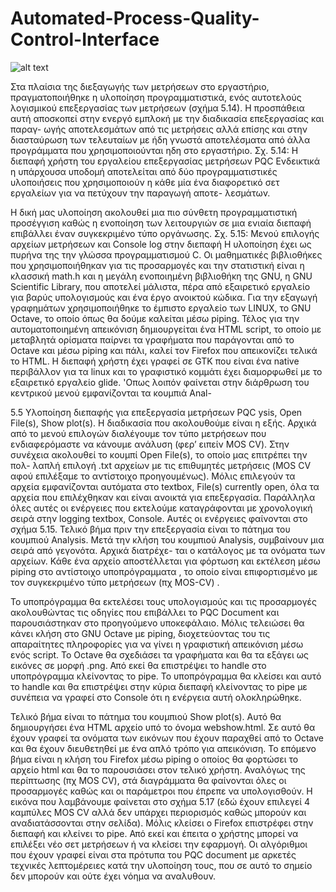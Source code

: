 # Automated-Process-Quality-Control-Interface

![alt text]([http://url/to/img.png](https://github.com/A-Dizis/Automated-Process-Quality-Control-Interface/blob/main/ToolAnalysis.png))

Στα πλαίσια της διεξαγωγής των μετρήσεων στο εργαστήριο, πραγματοποιήθηκε η υλοποίηση
προγραμματιστικά, ενός αυτοτελούς λογισμικού επεξεργασίας των μετρήσεων (σχήμα 5.14). Η
προσπάθεια αυτή αποσκοπεί στην ενεργό εμπλοκή με την διαδικασία επεξεργασίας και παραγ-
ωγής αποτελεσμάτων από τις μετρήσεις αλλά επίσης και στην διασταύρωση των τελευταίων με
ήδη γνωστά αποτελέσματα από άλλα προγράμματα που χρησιμοποιούνται ηδη στο εργαστήριο.
Σχ. 5.14: Η διεπαφή χρήστη του εργαλείου επεξεργασίας μετρήσεων PQC
Ενδεικτικά η υπάρχουσα υποδομή αποτελείται από δύο προγραμματιστικές υλοποιήσεις που
χρησιμοποιούν η κάθε μία ένα διαφορετικό σετ εργαλείων για να πετύχουν την παραγωγή αποτε-
λεσμάτων.

Η δική μας υλοποίηση ακολουθεί μια πιο σύνθετη προγραμματιστική προσέγγιση καθώς η
ενοποίηση των λειτουργιών σε μια ενιαία διεπαφή επιβάλλει έναν συγκεκριμένο τύπο οργάνωσης.
Σχ. 5.15: Μενού επιλογής αρχείων μετρήσεων και Console log στην διεπαφή
Η υλοποίηση έχει ως πυρήνα της την γλώσσα προγραμματισμού C. Οι μαθηματικές βιβλιοθήκες
που χρησιμοποιήθηκαν για τις προσαρμογές και την στατιστική είναι η κλασσική math.h και η
μεγάλη ενοποιημένη βιβλιοθήκη της GNU, η GNU Scientific Library, που αποτελεί μάλιστα, πέρα
από εξαιρετικό εργαλείο για βαρύς υπολογισμούς και ένα έργο ανοικτού κώδικα. Για την εξαγωγή
γραφημάτων χρησιμοποιήθηκε το έμπιστο εργαλείο των LINUX, το GNU Octave, το οποίο όπως
θα δούμε καλείται μέσω piping. Τέλος για την αυτοματοποιημένη απεικόνιση δημιουργείται ένα
HTML script, το οποίο με μεταβλητά ορίσματα παίρνει τα γραφήματα που παράγονται από το
Octave και μέσω piping και πάλι, καλεί τον Firefox που απεικονίζει τελικά το HTML. Η διεπαφή
χρήστη έχει γραφεί σε GTK που είναι ένα native περιβάλλον για τα linux και τo γραφιστικό κομμάτι
έχει διαμορφωθεί με το εξαιρετικό εργαλείο glide.
'Οπως λοιπόν φαίνεται στην διάρθρωση του κεντρικού μενού εμφανίζονται τα κουμπιά Anal-

5.5 Υλοποίηση διεπαφής για επεξεργασία μετρήσεων PQC
ysis, Open File(s), Show plot(s). Η διαδικασία που ακολουθούμε είναι η εξής. Αρχικά από το
μενού επιλογών διαλέγουμε τον τύπο μετρήσεων που ενδιαφερόμαστε να κάνουμε ανάλυση (φερ’
ειπείν MOS CV). Στην συνέχεια ακολουθεί το κουμπί Open File(s), το οποίο μας επιτρέπει την πολ-
λαπλή επιλογή .txt αρχείων με τις επιθυμητές μετρήσεις (MOS CV αφού επιλέξαμε το αντίστοιχο
προηγουμένως). Μόλις επιλεγούν τα αρχεία εμφανίζονται αυτόματα στο textbox, File(s) currently
open, όλα τα αρχεία που επιλέχθηκαν και είναι ανοικτά για επεξεργασία. Παράλληλα όλες αυτές
οι ενέργειες που εκτελούμε καταγράφονται με χρονολογική σειρά στην logging textbox, Console.
Αυτές οι ενέργειες φαίνονται στο σχήμα 5.15. Τελικό βήμα πριν την επεξεργασία είναι το πάτημα
του κουμπιού Analysis.
Μετά την κλήση του κουμπιού Analysis, συμβαίνουν μια σειρά από γεγονότα. Αρχικά διατρέχε-
ται ο κατάλογος με τα ονόματα των αρχείων. Κάθε ένα αρχείο αποστέλλεται για φόρτωση και
εκτέλεση μέσω piping στο αντίστοιχο υποπρόγραμματα , το οποίο είναι επιφορτισμένο
με τον συγκεκριμένο τύπο μετρήσεων (πχ MOS-CV) .

Το υποπρόγραμμα θα εκτελέσει τους υπολογισμούς και τις προσαρμογές ακολουθώντας τις
οδηγίες που επιβάλλει το PQC Document και παρουσιάστηκαν στο προηγούμενο υποκεφάλαιο.
Μόλις τελειώσει θα κάνει κλήση στο GNU Octave με piping, διοχετεύοντας του τις απαραίτητες
πληροφορίες για να γίνει η γραφιστική απεικόνιση μέσω ενός script. To Octave θα σχεδιάσει
τα γραφήματα και θα τα εξάγει ως εικόνες σε μορφή .png. Από εκεί θα επιστρέψει το handle
στο υποπρόγραμμα κλείνοντας το pipe. Το υποπρόγραμμα θα κλείσει και αυτό το handle και
θα επιστρέψει στην κύρια διεπαφή κλείνοντας το pipe με συνέπεια να γραφεί στο Console ότι η
ενέργεια αυτή ολοκληρώθηκε.

Τελικό βήμα είναι το πάτημα του κουμπιού Show plot(s). Αυτό θα δημιουργήσει ένα HTML
αρχείο υπό το όνομα webshow.html. Σε αυτό θα έχουν γραφεί τα ονόματα των εικόνων που έχουν
παραχθεί από το Octave και θα έχουν διευθετηθεί με ένα απλό τρόπο για απεικόνιση. Το επόμενο
βήμα είναι η κλήση του Firefox μέσω piping ο οποίος θα φορτώσει το αρχείο html και θα το
παρουσιάσει στον τελικό χρήστη. Αναλόγως της περίπτωσης (πχ MOS CV), στά διαγράμματα θα
φαίνονται όλες οι προσαρμογές καθώς και οι παράμετροι που έπρεπε να υπολογισθούν. Η εικόνα
που λαμβάνουμε φαίνεται στο σχήμα 5.17 (εδώ έχουν επιλεγεί 4 καμπύλες MOS CV αλλά δεν
υπάρχει περιορισμός καθώς μπορούν και αναδιατάσσονται στην σελίδα).
Μόλις κλείσει ο Firefox επιστρέφει στην διεπαφή και κλείνει το pipe. Από εκεί και έπειτα ο
χρήστης μπορεί να επιλέξει νέο σετ μετρήσεων ή να κλείσει την εφαρμογή.
Οι αλγόριθμοι που έχουν γραφεί είναι στα πρότυπα του PQC document με αρκετές τεχνικές
λεπτομέρειες κατά την υλοποίηση τους, που σε αυτό το σημείο δεν μπορούν και ούτε έχει νόημα να αναλυθουν.
